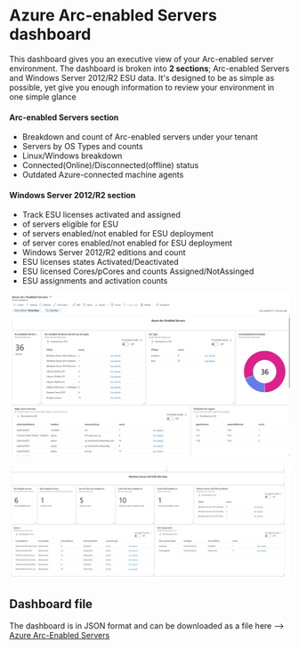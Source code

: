 # Azure Arc-enabled Servers dashboard

This dashboard gives you an executive view of your Arc-enabled server environment. 
The  dashboard is broken into  __2 sections__; Arc-enabled Servers and Windows Server 2012/R2 ESU data. 
It's designed to be as simple as possible, yet give you enough information to review your environment in one simple glance


#### Arc-enabled Servers section
 * Breakdown and count of Arc-enabled servers under your tenant
 * Servers by OS Types and counts 
 * Linux/Windows breakdown
 * Connected(Online)/Disconnected(offline) status
 * Outdated Azure-connected machine agents
   
#### Windows Server 2012/R2 section
  * Track ESU licenses activated and assigned
  * of servers eligible for ESU
  * of servers enabled/not enabled for ESU deployment
  * of server cores enabled/not enabled for ESU deployment
  * Windows Server 2012/R2 editions and count
  * ESU licenses states Activated/Deactivated
  * ESU licensed Cores/pCores and counts Assigned/NotAssinged
  * ESU assignments and activation counts

![arc-enabled-servers](./images/AzureArc-enabledServers.jpeg)

![arc-enabled-esu](./images/AzureArc-enabledESU.jpeg)


## Dashboard file
  The dashboard is in JSON format and can be downloaded as a file here -->
  [Azure Arc-Enabled Servers](files/AzureArc-EnabledServers.json)
